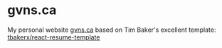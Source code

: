# gvns.ca

My personal website [gvns.ca](https://gvns.ca) based on Tim Baker's excellent template: [tbakerx/react-resume-template](https://github.com/tbakerx/react-resume-template)

